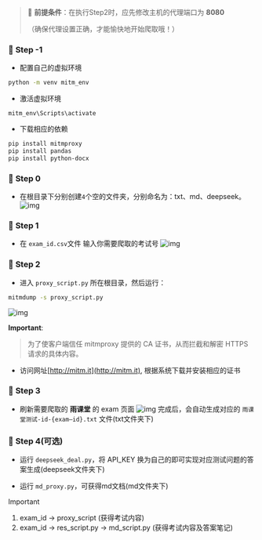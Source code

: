 > 🚀 **前提条件**：在执行Step2时，应先修改主机的代理端口为 **8080** 
> 
> （确保代理设置正确，才能愉快地开始爬取哦！）

### 🌟 **Step -1**
- 配置自己的虚拟环境
```bash
python -m venv mitm_env
```
- 激活虚拟环境
```bahs
mitm_env\Scripts\activate
```
- 下载相应的依赖
```bash
pip install mitmproxy
pip install pandas
pip install python-docx   
```


### 🌟 **Step 0**
- 在根目录下分别创建`4`个空的文件夹，分别命名为：txt、md、deepseek。
![img](https://cdn.jsdelivr.net/gh/paiad/picture-bed@main/img/ykt-url-v2.png)

### 🌟 **Step 1**  
- 在 `exam_id.csv`文件 输入你需要爬取的考试号 
![img](https://cdn.jsdelivr.net/gh/paiad/picture-bed@main/img/ykt-url-v4.png)

### 🌟 **Step 2**
- 进入 `proxy_script.py` 所在根目录，然后运行：  
```bash
mitmdump -s proxy_script.py
```  
![img](https://cdn.jsdelivr.net/gh/paiad/picture-bed@main/img/ykt-url-v3.png)

**Important**:
>为了使客户端信任 mitmproxy 提供的 CA 证书，从而拦截和解密 HTTPS 请求的具体内容。
- 访问网址[http://mitm.it](http://mitm.it), 根据系统下载并安装相应的证书

### 🌟 **Step 3**
- 刷新需要爬取的 **雨课堂** 的 exam 页面
![img](https://cdn.jsdelivr.net/gh/paiad/picture-bed@main/img/ykt-url-v1.png)
完成后，会自动生成对应的 `雨课堂测试-id-{exam—id}.txt` 文件(txt文件夹下)

### 🌟 **Step 4**(可选)
- 运行 `deepseek_deal.py`，将 API_KEY 换为自己的即可实现对应测试问题的答案生成(deepseek文件夹下)

- 运行 `md_proxy.py`，可获得md文档(md文件夹下)

>[!important]
> 1. exam_id -> proxy_script (获得考试内容)
> 2. exam_id -> res_script.py -> md_script.py (获得考试内容及答案笔记)
